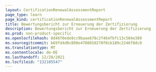 ```yaml
---
layout: CertificationRenewalAssessmentReport
page_type: learn
page_kind: certificationRenewalAssessmentReport
title: Bewertungsbericht zur Erneuerung der Zertifizierung
description: Bewertungsbericht zur Erneuerung der Zertifizierung
ms.prod: non-product-specific
ms.openlocfilehash: 8d46f0ede9cc9baae678c2f464fbfc13c584e389
ms.sourcegitcommit: b69fd4d0c808e4780010278f0cb189c2246f8dc0
ms.translationtype: MT
ms.contentlocale: de-DE
ms.lasthandoff: 12/28/2021
ms.locfileid: "132105547"
---
```

